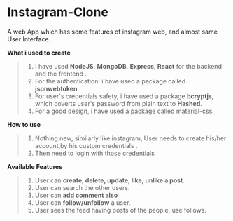 # Instagram-Clone
A web App which has some features of instagram web, and almost same User Interface.
>
**What i used to create**
> 1. I have used **NodeJS**, **MongoDB**, **Express**, **React** for the backend and the frontend .
> 2. For the authentication: i have used a package called **jsonwebtoken**
> 3. For user's credentials safety, i have used a package **bcryptjs**, which coverts user's password from plain text to **Hashed**.
> 4. For a good design, i have used a package called material-css.

**How to use**
> 1. Nothing new, similarly like instagram, User needs to create his/her account,by his custom credentials .
> 2. Then need to login with those credentials

**Available Features**
> 1. User can **create, delete, update, like, unlike a post**.
> 2. User can search the other users.
> 3. User can **add comment also**
> 4. User can **follow/unfollow** a user.
> 5. User sees the feed having posts of the people, use follows.
